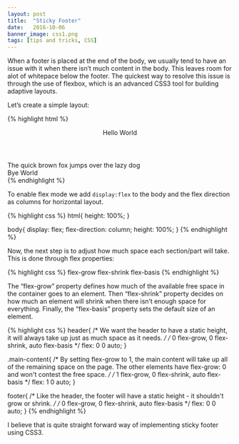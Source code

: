 ```yaml
---
layout: post
title:  "Sticky Footer"
date:   2016-10-06
banner_image: css1.png
tags: [tips and tricks, CSS]
---
```


When a footer is placed at the end of the body, we usually tend to have an issue with it when there isn’t much content in the body. This leaves room for alot of whitepace below the footer.
The quickest way to resolve this issue is through the use of flexbox, which is an advanced CSS3 tool for building adaptive layouts.

<!--more-->

Let’s create a simple layout:

{% highlight html %}
<body>
    <header>Hello World</header>
    <section class="main-content">The quick brown fox jumps over the lazy dog</section>
    <footer>Bye World</footer>
</body>
{% endhighlight %}

To enable flex mode we add `display:flex` to the body and the flex direction as columns for horizontal layout.

{% highlight css %}
html{
    height: 100%;
}

body{
    display: flex;
    flex-direction: column;
    height: 100%;
}
{% endhighlight %}

Now, the next step is to adjust how much space each section/part will take. This is done through flex properties:

{% highlight css %}
    flex-grow
    flex-shrink
    flex-basis
{% endhighlight %}

The “flex-grow” property defines how much of the available free space in the container goes to an element. Then “flex-shrink” property decides on how much an element will shrink when there isn’t enough space for everything. Finally, the “flex-basis” property sets the default size of an element.

{% highlight css %}
header{
    /* We want the header to have a static height,
    it will always take up just as much space as it needs. */
    /* 0 flex-grow, 0 flex-shrink, auto flex-basis */
    flex: 0 0 auto;
}

.main-content{
    /* By setting flex-grow to 1, the main content will take up
    all of the remaining space on the page.
    The other elements have flex-grow: 0 and won't contest the free space. */
    /* 1 flex-grow, 0 flex-shrink, auto flex-basis */
    flex: 1 0 auto;
}

footer{
    /* Like the header, the footer will have a static height - it shouldn't grow or shrink. */
    /* 0 flex-grow, 0 flex-shrink, auto flex-basis */
    flex: 0 0 auto;
}
{% endhighlight %}

I believe that is quite straight forward way of implementing sticky footer using CSS3.